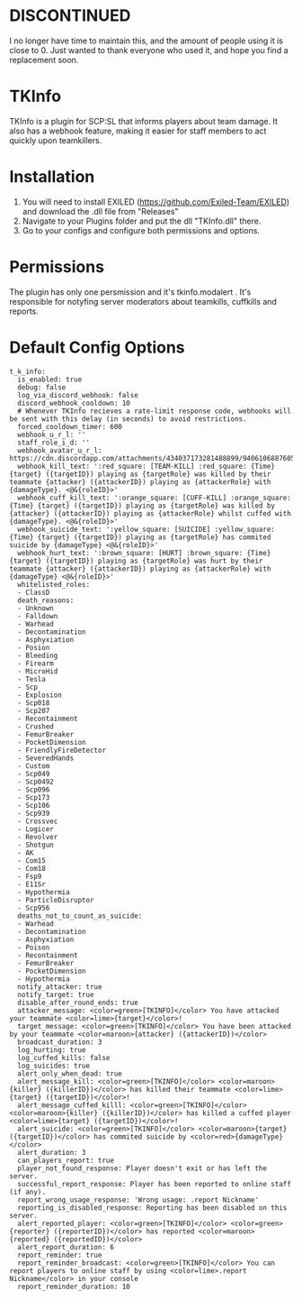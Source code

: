 # DISCONTINUED
I no longer have time to maintain this, and the amount of people using it is close to 0. Just wanted to thank everyone who used it, and hope you find a replacement soon.

# TKInfo
TKInfo is a plugin for SCP:SL that informs players about team damage. It also has a webhook feature, making it easier for staff members to act quickly upon teamkillers.

# Installation
1. You will need to install EXILED (https://github.com/Exiled-Team/EXILED) and download the .dll file from "Releases"
2. Navigate to your Plugins folder and put the dll "TKInfo.dll" there.
4. Go to your configs and configure both permissions and options.

# Permissions
The plugin has only one persmission and it's tkinfo.modalert . It's responsible for notyfing server moderators about teamkills, cuffkills and reports.

# Default Config Options
```
t_k_info:
  is_enabled: true
  debug: false
  log_via_discord_webhook: false
  discord_webhook_cooldown: 10
  # Whenever TKInfo recieves a rate-limit response code, webhooks will be sent with this delay (in seconds) to avoid restrictions.
  forced_cooldown_timer: 600
  webhook_u_r_l: ''
  staff_role_i_d: ''
  webhook_avatar_u_r_l: https://cdn.discordapp.com/attachments/434037173281488899/940610688760545290/mrozonyhyperthink.jpg
  webhook_kill_text: ':red_square: [TEAM-KILL] :red_square: {Time} {target} ({targetID}) playing as {targetRole} was killed by their teammate {attacker} ({attackerID}) playing as {attackerRole} with {damageType}. <@&{roleID}>'
  webhook_cuff_kill_text: ':orange_square: [CUFF-KILL] :orange_square: {Time} {target} ({targetID}) playing as {targetRole} was killed by {attacker} ({attackerID}) playing as {attackerRole} whilst cuffed with {damageType}. <@&{roleID}>'
  webhook_suicide_text: ':yellow_square: [SUICIDE] :yellow_square: {Time} {target} ({targetID}) playing as {targetRole} has commited suicide by {damageType} <@&{roleID}>'
  webhook_hurt_text: ':brown_square: [HURT] :brown_square: {Time} {target} ({targetID}) playing as {targetRole} was hurt by their teammate {attacker} ({attackerID}) playing as {attackerRole} with {damageType} <@&{roleID}>'
  whitelisted_roles:
  - ClassD
  death_reasons:
  - Unknown
  - Falldown
  - Warhead
  - Decontamination
  - Asphyxiation
  - Posion
  - Bleeding
  - Firearm
  - MicroHid
  - Tesla
  - Scp
  - Explosion
  - Scp018
  - Scp207
  - Recontainment
  - Crushed
  - FemurBreaker
  - PocketDimension
  - FriendlyFireDetector
  - SeveredHands
  - Custom
  - Scp049
  - Scp0492
  - Scp096
  - Scp173
  - Scp106
  - Scp939
  - Crossvec
  - Logicer
  - Revolver
  - Shotgun
  - AK
  - Com15
  - Com18
  - Fsp9
  - E11Sr
  - Hypothermia
  - ParticleDisruptor
  - Scp956
  deaths_not_to_count_as_suicide:
  - Warhead
  - Decontamination
  - Asphyxiation
  - Poison
  - Recontainment
  - FemurBreaker
  - PocketDimension
  - Hypothermia
  notify_attacker: true
  notify_target: true
  disable_after_round_ends: true
  attacker_message: <color=green>[TKINFO]</color> You have attacked your teammate <color=lime>{target}</color>!
  target_message: <color=green>[TKINFO]</color> You have been attacked by your teammate <color=maroon>{attacker} ({attackerID})</color>
  broadcast_duration: 3
  log_hurting: true
  log_cuffed_kills: false
  log_suicides: true
  alert_only_when_dead: true
  alert_message_kill: <color=green>[TKINFO]</color> <color=maroon>{killer} ({killerID})</color> has killed their teammate <color=lime>{target} ({targetID})</color>!
  alert_message_cuffed_killl: <color=green>[TKINFO]</color> <color=maroon>{killer} ({killerID})</color> has killed a cuffed player <color=lime>{target} ({targetID})</color>!
  alert_suicide: <color=green>[TKINFO]</color> <color=maroon>{target} ({targetID})</color> has commited suicide by <color=red>{damageType}</color>
  alert_duration: 3
  can_players_report: true
  player_not_found_response: Player doesn't exit or has left the server.
  successful_report_response: Player has been reported to online staff (if any).
  report_wrong_usage_response: 'Wrong usage: .report Nickname'
  reporting_is_disabled_response: Reporting has been disabled on this server.
  alert_reported_player: <color=green>[TKINFO]</color> <color=green>{reporter} ({reporterID})</color> has reported <color=maroon>{reported} ({reportedID})</color>
  alert_report_duration: 6
  report_reminder: true
  report_reminder_broadcast: <color=green>[TKINFO]</color> You can report players to online staff by using <color=lime>.report Nickname</color> in your console
  report_reminder_duration: 10
```
